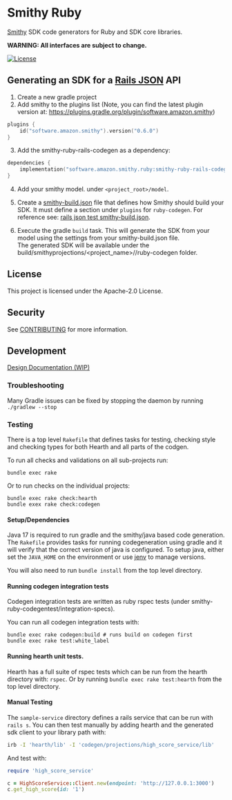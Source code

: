 # Smithy Ruby

[Smithy](https://awslabs.github.io/smithy/) SDK code generators for Ruby and
SDK core libraries.

**WARNING: All interfaces are subject to change.**

[![License][apache-badge]][apache-url]

[apache-badge]: https://img.shields.io/badge/License-Apache%202.0-blue.svg
[apache-url]: LICENSE

## Generating an SDK for a [Rails JSON](https://github.com/smithy-lang/smithy-ruby/wiki/Rails-JSON-Protocol) API
1. Create a new gradle project
2. Add smithy to the plugins list (Note, you can find the latest plugin version at: https://plugins.gradle.org/plugin/software.amazon.smithy)
```kotlin
plugins {
    id("software.amazon.smithy").version("0.6.0")
}
```
3. Add the smithy-ruby-rails-codegen as a dependency:
```kotlin
dependencies {
    implementation("software.amazon.smithy.ruby:smithy-ruby-rails-codegen:0.1.0")
}
```
4. Add your smithy model. under `<project_root>/model`.
5. Create a [smithy-build.json](https://awslabs.github.io/smithy/1.0/guides/building-models/build-config.html) file
   that defines how Smithy should build your SDK. It must define a section under `plugins` for `ruby-codegen`. For
   reference see: [rails json test smithy-build.json](https://github.com/smithy-lang/smithy-ruby/blob/main/codegen/smithy-ruby-rails-codegen-test/smithy-build.json).

6. Execute the gradle `build` task.
   This will generate the SDK from your model using the settings from your
   smithy-build.json file.  
   The generated SDK will be available under the build/smithyprojections/<project_name>/<service-name>/ruby-codegen folder.

## License

This project is licensed under the Apache-2.0 License.

## Security

See [CONTRIBUTING](CONTRIBUTING.md#security-issue-notifications) for more information.

## Development

[Design Documentation (WIP)](https://github.com/smithy-lang/smithy-ruby/wiki)

### Troubleshooting

Many Gradle issues can be fixed by stopping the daemon by running `./gradlew --stop`

### Testing
There is a top level `Rakefile` that defines tasks for testing, checking style and checking types for both Hearth and all parts of the codgen.

To run all checks and validations on all sub-projects run:

```
bundle exec rake
```

Or to run checks on the individual projects:

```
bundle exec rake check:hearth
bundle exex rake check:codegen
```

#### Setup/Dependencies
Java 17 is required to run gradle and the smithy/java based code generation.  The `Rakefile` provides tasks for running codegeneration using gradle and it will verify that the correct version of java is configured.  To setup java, either set the `JAVA_HOME` on the environment or use [jenv](https://www.jenv.be) to manage versions.

You will also need to run `bundle install` from the top level directory.

#### Running codegen integration tests
Codegen integration tests are written as ruby rspec tests (under smithy-ruby-codegentest/integration-specs).  

You can run all codegen integration tests with:

```
bundle exec rake codegen:build # runs build on codegen first
bundle exec rake test:white_label 
```

#### Running hearth unit tests.
Hearth has a full suite of rspec tests which can be run from the hearth directory with: `rspec`. Or by running `bundle exec rake test:hearth` from the top level directory.

#### Manual Testing
The `sample-service` directory defines a rails service that can be run with `rails s`.  You can then test manually by adding hearth and the generated sdk client to your library path with:
```sh
irb -I 'hearth/lib' -I 'codegen/projections/high_score_service/lib'
```

And test with:
```Ruby
require 'high_score_service'

c = HighScoreService::Client.new(endpoint: 'http://127.0.0.1:3000')
c.get_high_score(id: '1')
```
